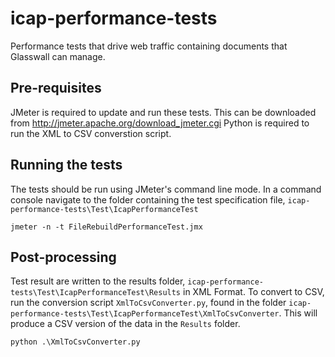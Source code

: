 # icap-performance-tests

Performance tests that drive web traffic containing documents that Glasswall can manage.

## Pre-requisites ##

JMeter is required to update and run these tests. This can be downloaded from http://jmeter.apache.org/download_jmeter.cgi
Python is required to run the XML to CSV converstion script.

## Running the tests

The tests should be run using JMeter's command line mode.
In a command console navigate to the folder containing the test specification file, `icap-performance-tests\Test\IcapPerformanceTest`
```
jmeter -n -t FileRebuildPerformanceTest.jmx
```

## Post-processing
Test result are written to the results folder, `icap-performance-tests\Test\IcapPerformanceTest\Results` in XML Format. To convert to CSV, run the conversion script `XmlToCsvConverter.py`, found in the folder `icap-performance-tests\Test\IcapPerformanceTest\XmlToCsvConverter`. This will produce a CSV version of the data in the `Results` folder.
```
python .\XmlToCsvConverter.py
```


